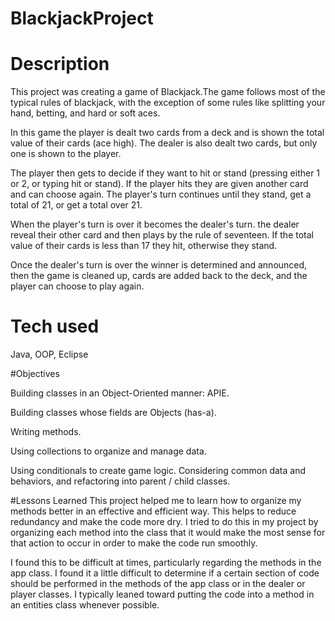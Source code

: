 # BlackjackProject

# Description

This project was creating a game of Blackjack.The game follows most of the typical rules of blackjack, with the exception of some rules like splitting your hand, betting, and hard or soft aces.

In this game the player is dealt two cards from a deck and is shown the total value of their cards (ace high). The dealer is also dealt two cards, but only one is shown to the player. 

The player then gets to decide if they want to hit or stand (pressing either 1 or 2, or typing hit or stand). If the player hits they are given another card and can choose again. The player's turn continues until they stand, get a total of 21, or get a total over 21. 

When the player's turn is over it becomes the dealer's turn. the dealer reveal their other card and then plays by the rule of seventeen. If the total value of their cards is less than 17 they hit, otherwise they stand. 

Once the dealer's turn is over the winner is determined and announced, then the game is cleaned up, cards are added back to the deck, and the player can choose to play again. 

# Tech used

Java, OOP, Eclipse

#Objectives

Building classes in an Object-Oriented manner: APIE.

Building classes whose fields are Objects (has-a).

Writing methods.

Using collections to organize and manage data.

Using conditionals to create game logic.
Considering common data and behaviors, and refactoring into parent / child classes.

#Lessons Learned
This project helped me to learn how to organize my methods better in an effective and efficient way. This helps to reduce redundancy and make the code more dry. I tried to do this in my project by organizing each method into the class that it would make the most sense for that action to occur in order to make the code run smoothly. 

I found this to be difficult at times, particularly regarding the methods in the app class. I found it a little difficult to determine if a certain section of code should be performed in the methods of the app class or in the dealer or player classes. I typically leaned toward putting the code into a method in an entities class whenever possible.  
